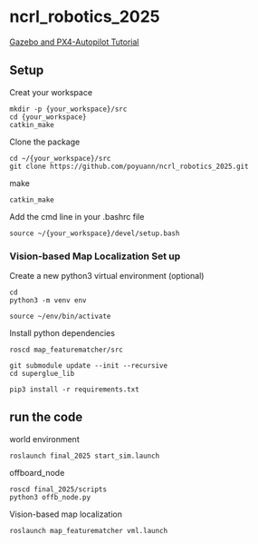 # ncrl_robotics_2025
[Gazebo and PX4-Autopilot Tutorial](https://hackmd.io/@poyuann/rJNX75skxl)
## Setup

Creat your workspace
```cmd=
mkdir -p {your_workspace}/src
cd {your_workspace}
catkin_make
```
Clone the package
```cmd=
cd ~/{your_workspace}/src
git clone https://github.com/poyuann/ncrl_robotics_2025.git
```

make
```=cmd
catkin_make
```

Add the cmd line in your .bashrc file

```
source ~/{your_workspace}/devel/setup.bash
```

### Vision-based Map Localization Set up
Create a new python3 virtual environment (optional)
```cmd=
cd
python3 -m venv env 

source ~/env/bin/activate
```

Install python dependencies

```cmd=
roscd map_featurematcher/src

git submodule update --init --recursive
cd superglue_lib
```
```cmd=
pip3 install -r requirements.txt
```

## run the code 

world environment
```cmd=
roslaunch final_2025 start_sim.launch
```
offboard_node
```cmd=
roscd final_2025/scripts
python3 offb_node.py
```
Vision-based map localization
```
roslaunch map_featurematcher vml.launch
```
